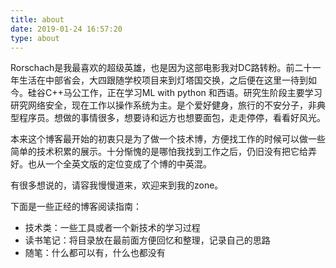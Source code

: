```yaml
---
title: about
date: 2019-01-24 16:57:20
type: about
---
```

Rorschach是我最喜欢的超级英雄，也是因为这部电影我对DC路转粉。前二十一年生活在中部省会，大四跟随学校项目来到灯塔国交换，之后便在这里一待到如今。硅谷C++马公工作，正在学习ML with python 和西语。研究生阶段主要学习研究网络安全，现在工作以操作系统为主。是个爱好健身，旅行的不安分子，非典型程序员。想做的事情很多，想要诗和远方也想要面包，走走停停，看看好风光。

本来这个博客最开始的初衷只是为了做一个技术博，方便找工作的时候可以做一些简单的技术积累的展示。十分惭愧的是哪怕我找到工作之后，仍旧没有把它给弄好。也从一个全英文版的定位变成了个博的中英混。

有很多想说的，请容我慢慢道来，欢迎来到我的zone。

下面是一些正经的博客阅读指南：

 - 技术类：一些工具或者一个新技术的学习过程
 - 读书笔记：将目录放在最前面方便回忆和整理，记录自己的思路
 - 随笔：什么都可以有，什么也都没有